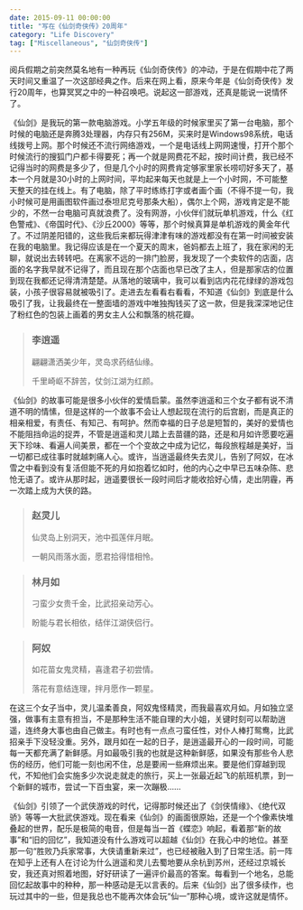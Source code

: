 ```yaml
---
date: 2015-09-11 00:00:00
title: "写在《仙剑奇侠传》20周年"
category: "Life Discovery"
tag: ["Miscellaneous", "仙剑奇侠传"]
---
```


阅兵假期之前突然莫名地有一种再玩《仙剑奇侠传》的冲动，于是在假期中花了两天时间又重温了一次这部经典之作。后来在网上看，原来今年是《仙剑奇侠传》发行20周年，也算冥冥之中的一种召唤吧。说起这一部游戏，还真是能说一说情怀了。

《仙剑》是我玩的第一款电脑游戏。小学五年级的时候家里买了第一台电脑，那个时候的电脑还是奔腾3处理器，内存只有256M，买来时是Windows98系统，电话线拨号上网。那个时候还不流行网络游戏，一个是电话线上网网速慢，打开个那个时候流行的搜狐门户都卡得要死；再一个就是网费花不起，按时间计费，我已经不记得当时的网费是多少了，但是几个小时的网费肯定够家里家长唠叨好多天了，基本一个月就是30小时的上网时间，平均起来每天也就是上一个小时网，不可能整天整天的挂在线上。有了电脑，除了平时练练打字或者画个画（不得不提一句，我小时候可是用画图软件画过泰坦尼克号那条大船），偶尔上个网，游戏肯定是不能少的，不然一台电脑可真就浪费了。没有网游，小伙伴们就玩单机游戏，什么《红色警戒》、《帝国时代》、《沙丘2000》等等，那个时候真算是单机游戏的黄金年代了。不过阴差阳错的，这些我后来都玩得津津有味的游戏都没有在第一时间被安装在我的电脑里。我记得应该是在一个夏天的周末，爸妈都去上班了，我在家闲的无聊，就说出去转转吧。在离家不远的一排门脸房，我发现了一个卖软件的店面，店面的名字我早就不记得了，而且现在那个店面也早已改了主人，但是那家店的位置到现在我都还记得清清楚楚。从落地的玻璃中，我可以看到店内花花绿绿的游戏包装，小孩子很容易就被吸引了。走进去左看看右看看，不知道《仙剑》到底是什么吸引了我，让我最终在一整面墙的游戏中唯独掏钱买了这一款，但是我深深地记住了粉红色的包装上画着的男女主人公和飘落的桃花瓣。

>### 李逍遥
>
>翩翩潇洒美少年，灵岛求药结仙缘。
>
>千里崎岖不辞苦，仗剑江湖为红颜。

《仙剑》的故事可能是很多小伙伴的爱情启蒙。虽然李逍遥和三个女子都有说不清道不明的情愫，但是这样的一个故事不会让人想起现在流行的后宫剧，而是真正的相亲相爱，有责任、有知己、有呵护。然而幸福的日子总是短暂的，美好的爱情也不能阻挡命运的捉弄，不管是逍遥和灵儿踏上去苗疆的路，还是和月如许愿要吃遍天下珍味、看遍人间美景，都在一个个变故之中成为记忆，每段旅程越是美好，当一切都已成往事时就越刺痛人心。或许，当逍遥最终失去灵儿，告别了阿奴，在冰雪之中看到没有复活但能不死的月如抱着忆如时，他的内心之中早已五味杂陈、悲怆无语了。或许从那时起，逍遥要很长一段时间后才能收拾好心情，走出阴霾，再一次踏上成为大侠的路。

>### 赵灵儿
>
>仙灵岛上别洞天，池中孤莲伴月眠。
>
>一朝风雨落水面，愿君拾得惜相怜。

>### 林月如
>
>刁蛮少女贵千金，比武招亲动芳心。
>
>盼能与君长相依，结伴江湖侠侣行。

>### 阿奴
>
>如花苗女鬼灵精，喜逢君子初尝情。
>
>落花有意结连理，拌月愿作一颗星。


在这三个女子当中，灵儿温柔善良，阿奴鬼怪精灵，而我最喜欢月如。月如独立坚强，做事有主意有担当，不是那种生活不能自理的大小姐，关键时刻可以帮助逍遥，连终身大事也由自己做主。有时也有一点点刁蛮任性，对仆人棒打鸳鸯，比武招亲手下没轻没重。另外，跟月如在一起的日子，是逍遥最开心的一段时间，可能每一天都充满了新鲜感。月如最吸引我的也就是这种新鲜感，如果没有那些令人悲伤的经历，他们可能一刻也闲不住，总是要闹一些麻烦出来。要是他们穿越到现代，不知他们会实施多少次说走就走的旅行，买上一张最近起飞的航班机票，到一个新鲜的城市，尝试一下百虫宴，来一次蹦极……


《仙剑》引领了一个武侠游戏的时代，记得那时候还出了《剑侠情缘》、《绝代双骄》等等一大批武侠游戏。现在看来《仙剑》的画面很原始，还是一个个像素快堆叠起的世界，配乐是极简的电音，但是每当一首《蝶恋》响起，看着那“新的故事”和“旧的回忆”，我知道没有什么游戏可以超越《仙剑》在我心中的地位。甚至那一句“胜败乃兵家常事，大侠请重新来过”，也已经被融入到了日常生活。前一阵在知乎上还有人在讨论为什么逍遥和灵儿去蜀地要从余杭到苏州，还经过京城长安，我还真对照着地图，好好研读了一遍评价最高的答案。每看到一个地名，总能回忆起故事中的种种，那一种感动是无以言表的。后来《仙剑》出了很多续作，也玩过其中的一些，但是我总也不能再次体会玩“仙一”那种心境，或许这就是情怀。
